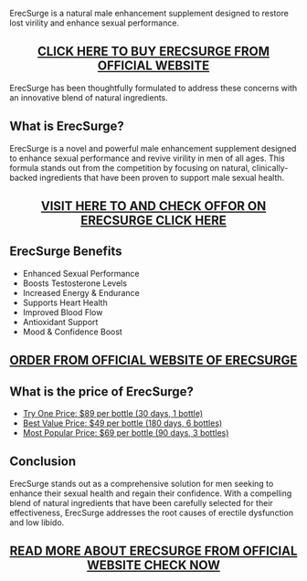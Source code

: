 <p style="text-align: left;">ErecSurge is a natural male enhancement supplement designed to restore lost virility and enhance sexual performance.</p>
<h2 style="text-align: center;"><a href="https://sale365day.com/get-erecsurge">CLICK HERE TO BUY ERECSURGE FROM OFFICIAL WEBSITE</a></h2>
<p style="text-align: left;">ErecSurge has been thoughtfully formulated to address these concerns with an innovative blend of natural ingredients.</p>
<h2 style="text-align: left;">What is ErecSurge?</h2>
<p style="text-align: left;">ErecSurge is a novel and powerful male enhancement supplement designed to enhance sexual performance and revive virility in men of all ages. This formula stands out from the competition by focusing on natural, clinically-backed ingredients that have been proven to support male sexual health.</p>
<h2 style="text-align: center;"><a href="https://sale365day.com/get-erecsurge">VISIT HERE TO AND CHECK OFFOR ON ERECSURGE CLICK HERE</a></h2>
<h2 style="text-align: left;">ErecSurge Benefits</h2>
<ul style="text-align: left;">
<li>Enhanced Sexual Performance</li>
<li>Boosts Testosterone Levels</li>
<li>Increased Energy &amp; Endurance</li>
<li>Supports Heart Health</li>
<li>Improved Blood Flow</li>
<li>Antioxidant Support</li>
<li>Mood &amp; Confidence Boost</li>
</ul>
<h2 style="text-align: center;"><a href="https://sale365day.com/get-erecsurge">ORDER FROM OFFICIAL WEBSITE OF ERECSURGE</a></h2>
<h2 style="text-align: left;">What is the price of ErecSurge?</h2>
<ul style="text-align: left;">
<li><a href="https://sale365day.com/get-erecsurge">Try One Price: $89 per bottle (30 days, 1 bottle)</a></li>
<li><a href="https://sale365day.com/get-erecsurge">Best Value Price: $49 per bottle (180 days, 6 bottles)</a></li>
<li><a href="https://sale365day.com/get-erecsurge">Most Popular Price: $69 per bottle (90 days, 3 bottles)</a></li>
</ul>
<h2 style="text-align: left;">Conclusion</h2>
<p style="text-align: left;">ErecSurge stands out as a comprehensive solution for men seeking to enhance their sexual health and regain their confidence. With a compelling blend of natural ingredients that have been carefully selected for their effectiveness, ErecSurge addresses the root causes of erectile dysfunction and low libido.</p>
<h2 style="text-align: center;"><a href="https://sale365day.com/get-erecsurge">READ MORE ABOUT ERECSURGE FROM OFFICIAL WEBSITE CHECK NOW</a></h2>
